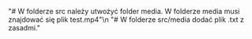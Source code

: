 "# W folderze src należy utwożyć folder media. W folderze media musi znajdować się plik test.mp4"\n
"# W folderze src/media dodać plik .txt z zasadmi."
